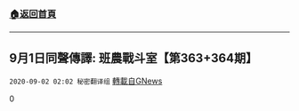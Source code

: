 ###  [:house:返回首頁](https://github.com/ourhimalayas/txt)
---

## 9月1日同聲傳譯: 班農戰斗室【第363+364期】
`2020-09-02 02:02 秘密翻译组` [轉載自GNews](https://gnews.org/zh-hant/329400/)

0
